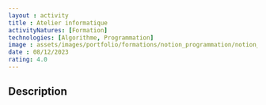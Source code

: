 ```yaml
---
layout : activity
title : Atelier informatique
activityNatures: [Formation]
technologies: [Algorithme, Programmation]
image : assets/images/portfolio/formations/notion_programmation/notion_programmation_algorithme_750.jpg
date : 08/12/2023
rating: 4.0
---
```


## Description

<!-- TODO : Description de l'activité : Atelier informatique -->